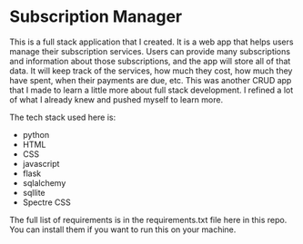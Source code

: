 # Subscription Manager

This is a full stack application that I created. It is a web app that helps users manage their subscription services. Users can provide many subscriptions and information about those subscriptions, 
and the app will store all of that data. It will keep track of the services, how much they cost, how much they have spent, when their payments are due, etc. This was another CRUD app that I made to learn a little more about full stack development. I refined a lot of what I already knew and pushed myself to learn more. 

The tech stack used here is:
* python
* HTML
* CSS
* javascript
* flask
* sqlalchemy
* sqllite 
* Spectre CSS

The full list of requirements is in the requirements.txt file here in this repo. You can install them if you want to run this on your machine. 